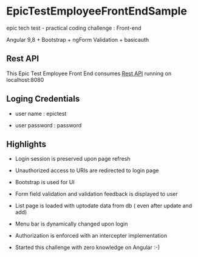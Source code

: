 # EpicTestEmployeeFrontEndSample

epic tech test - practical coding challenge : Front-end

Angular 9,8 + Bootstrap + ngForm Validation + basicauth


## Rest API
This Epic Test Employee Front End consumes [Rest API](https://github.com/kapila-silwathge/epicTestEmployeeRestAPISample) running on localhost:8080

## Loging Credentials

 *  user name     : epictest  
  
 *  user password : password
 
 ## Highlights
 
 * Login session is preserved upon page refresh
 
 * Unauthorized access to URIs are redirected to login page
 
 * Bootstrap is used for UI
 
 * Form field validation and validation feedback is displayed to user
 
 * List page is loaded with uptodate data from db ( even after update and add)
 
 * Menu bar is dynamically changed upon login
 
 * Authorization is enforced with an intercepter implementation
  
 * Started this challenge with zero knowledge on Angular :-)
 
